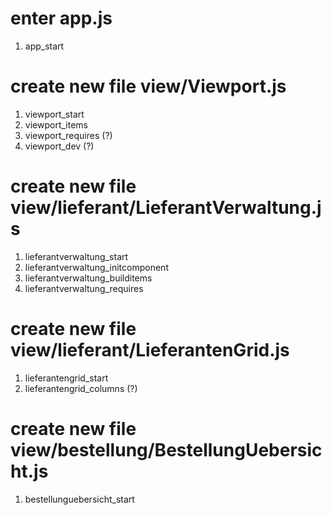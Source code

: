 # enter app.js
1. app_start

# create new file view/Viewport.js
1. viewport_start
1. viewport_items
1. viewport_requires (?)
1. viewport_dev (?)

# create new file view/lieferant/LieferantVerwaltung.js
1. lieferantverwaltung_start
1. lieferantverwaltung_initcomponent
1. lieferantverwaltung_builditems
1. lieferantverwaltung_requires

# create new file view/lieferant/LieferantenGrid.js
1. lieferantengrid_start
1. lieferantengrid_columns (?)

# create new file view/bestellung/BestellungUebersicht.js
1. bestellunguebersicht_start

